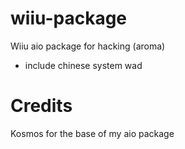 # wiiu-package
Wiiu aio package for hacking (aroma)

* include chinese system wad
# Credits
Kosmos for the base of my aio package
 
